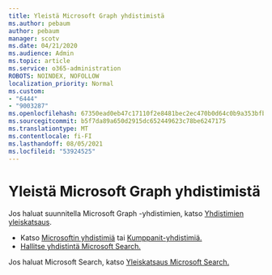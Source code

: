 ```yaml
---
title: Yleistä Microsoft Graph yhdistimistä
ms.author: pebaum
author: pebaum
manager: scotv
ms.date: 04/21/2020
ms.audience: Admin
ms.topic: article
ms.service: o365-administration
ROBOTS: NOINDEX, NOFOLLOW
localization_priority: Normal
ms.custom:
- "6444"
- "9003287"
ms.openlocfilehash: 67350ead0eb47c17110f2e8481bec2ec470b0d64c0b9a353bfbeeebb0a04d83a
ms.sourcegitcommit: b5f7da89a650d2915dc652449623c78be6247175
ms.translationtype: MT
ms.contentlocale: fi-FI
ms.lasthandoff: 08/05/2021
ms.locfileid: "53924525"
---
```

# <a name="overview-of-microsoft-graph-connectors"></a>Yleistä Microsoft Graph yhdistimistä

Jos haluat suunnitella Microsoft Graph -yhdistimien, katso [Yhdistimien yleiskatsaus](https://docs.microsoft.com/microsoftsearch/connectors-overview).

- Katso [Microsoftin yhdistimiä](https://docs.microsoft.com/microsoftsearch/connectors-gallery#Microsoft) tai [Kumppanit-yhdistimiä.](https://docs.microsoft.com/microsoftsearch/connectors-gallery#Partners)
- [Hallitse yhdistintä Microsoft Search.](https://docs.microsoft.com/microsoftsearch/manage-connector)

Jos haluat Microsoft Search, katso [Yleiskatsaus Microsoft Search.](https://docs.microsoft.com/microsoftsearch/overview-microsoft-search)
